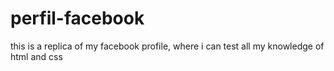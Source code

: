 # perfil-facebook
this is a replica of my facebook profile, where i can test all my knowledge of html and css
